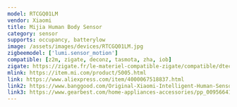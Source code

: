 ```yaml
---
model: RTCGQ01LM
vendor: Xiaomi
title: Mijia Human Body Sensor
category: sensor
supports: occupancy, batterylow
image: /assets/images/devices/RTCGQ01LM.jpg
zigbeemodel: ['lumi.sensor_motion']
compatible: [z2m, zigate, deconz, tasmota, zha, iob]
zigate: https://zigate.fr/le-materiel-compatible-zigate/compatible/dtecteurdemouvement
mlink: https://item.mi.com/product/5005.html
link: https://www.aliexpress.com/item/4000067518837.html
link2: https://www.banggood.com/Original-Xiaomi-Intelligent-Human-Sensor-Control-Smart-Home-Suit-Kit-Accessory-p-1017540.html
link3: https://www.gearbest.com/home-appliances-accessories/pp_009566410748.html
---
```

